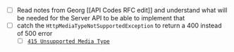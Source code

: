 
- [ ] Read notes from Georg [[API Codes RFC edit]] and understand what will be needed for the Server API to be able to implement that 
- [ ] catch the `HttpMediaTypeNotSupportedException` to return a 400 instead of 500 error 
	- [ ] [`415 Unsupported Media Type`](https://developer.mozilla.org/en-US/docs/Web/HTTP/Status/415)
